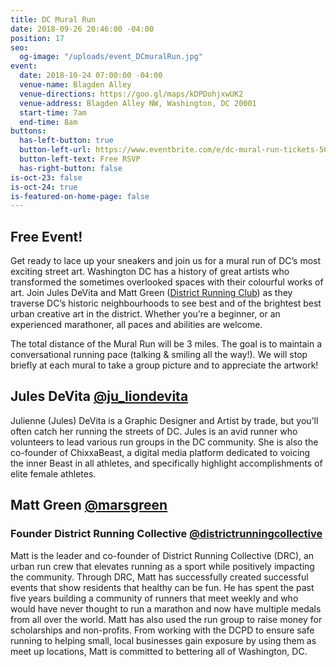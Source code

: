 ```yaml
---
title: DC Mural Run
date: 2018-09-26 20:46:00 -04:00
position: 17
seo:
  og-image: "/uploads/event_DCmuralRun.jpg"
event:
  date: 2018-10-24 07:00:00 -04:00
  venue-name: Blagden Alley
  venue-directions: https://goo.gl/maps/kDPDohjxwUK2
  venue-address: Blagden Alley NW, Washington, DC 20001
  start-time: 7am
  end-time: 8am
buttons:
  has-left-button: true
  button-left-url: https://www.eventbrite.com/e/dc-mural-run-tickets-50828446251
  button-left-text: Free RSVP
  has-right-button: false
is-oct-23: false
is-oct-24: true
is-featured-on-home-page: false
---
```


## Free Event!

Get ready to lace up your sneakers and join us for a mural run of DC’s most exciting street art. Washington DC has a history of great artists who transformed the sometimes overlooked spaces with their colourful works of art. Join Jules DeVita and Matt Green  ([District Running Club](http://www.districtrunningcollective.com/)) as they traverse DC’s historic neighbourhoods to see best and of the brightest best urban creative art in the district. Whether you’re a beginner, or an experienced marathoner, all paces and abilities are welcome.

The total distance of the Mural Run will be 3 miles. The goal is to maintain a conversational running pace (talking & smiling all the way!). We will stop briefly at each mural to take a group picture and to appreciate the artwork!

## Jules DeVita [@ju_liondevita](https://www.instagram.com/ju_liondevita/)
Julienne (Jules) DeVita is a Graphic Designer and Artist by trade, but you’ll often catch her running the streets of DC. Jules is an avid runner who volunteers to lead various run groups in the DC community. She is also the co-founder of ChixxaBeast, a digital media platform dedicated to voicing the inner Beast in all athletes, and specifically highlight accomplishments of elite female athletes.

## Matt Green [@marsgreen](https://www.instagram.com/marsgreen/)
### Founder District Running Collective [@districtrunningcollective](https://www.instagram.com/DistrictRunningCollective/)
Matt is the leader and co-founder of District Running Collective (DRC), an urban run crew that elevates running as a sport while positively impacting the community. Through DRC, Matt has successfully created successful events that show residents that healthy can be fun. He has spent the past five years building a community of runners that meet weekly and who would have never thought to run a marathon and now have multiple medals from all over the world. Matt has also used the run group to raise money for scholarships and non-profits. From working with the DCPD to ensure safe running to helping small, local businesses gain exposure by using them as meet up locations, Matt is committed to bettering all of Washington, DC.




